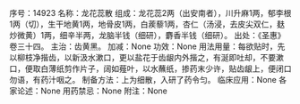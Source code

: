 序号：14923
名称：龙花蕊散
组成：龙花蕊2两（出安南者），川升麻1两，郁李根1两（切），生干地黄1两，地骨皮1两，白蒺藜1两，杏仁（汤浸，去皮尖双仁，麸炒微黄）1两，细辛半两，龙脑半钱（细研），麝香半钱（细研）。
出处：《圣惠》卷三十四。
主治：齿黄黑。
加减：None
功效：None
用法用量：每欲贴时，先以柳枝净揩齿，以新汲水漱口，更以盐花于齿龈内外揩之，有涎即吐却，不要漱口，便取白薄纸剪作片子，阔如薤叶，以水蘸纸，掺药末少许，贴齿龈上，便闭口勿语，有药汁咽之。
制备方法：上为细散，入研了药令匀。
临床应用：None
各家论述：None
用药禁忌：None
附注：None
